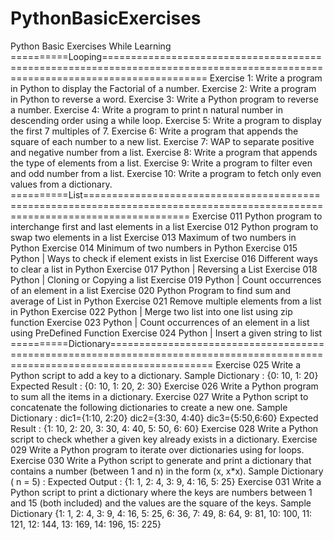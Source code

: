 # PythonBasicExercises
Python Basic Exercises While Learning 
==========Looping==============================================================================================================================
Exercise 1: Write a program in Python to display the Factorial of a number.
Exercise 2: Write a program in Python to reverse a word.
Exercise 3: Write a Python program to reverse a number.
Exercise 4: Write a program to print n natural number in descending order using a while loop.
Exercise 5: Write a program to display the first 7 multiples of 7.
Exercise 6: Write a program that appends the square of each number to a new list.
Exercise 7: WAP to separate positive and negative number from a list.
Exercise 8: Write a program that appends the type of elements from a list.
Exercise 9: Write a program to filter even and odd number from a list.
Exercise 10: Write a program to fetch only even values from a dictionary.
==========List==============================================================================================================================
Exercise 011 Python program to interchange first and last elements in a list
Exercise 012 Python program to swap two elements in a list
Exercise 013 Maximum of two numbers in Python
Exercise 014 Minimum of two numbers in Python
Exercise 015 Python | Ways to check if element exists in list
Exercise 016 Different ways to clear a list in Python
Exercise 017 Python | Reversing a List
Exercise 018 Python | Cloning or Copying a list
Exercise 019 Python | Count occurrences of an element in a list
Exercise 020 Python Program to find sum and average of List in Python
Exercise 021 Remove multiple elements from a list in Python
Exercise 022 Python | Merge two list into one list using zip function
Exercise 023 Python | Count occurrences of an element in a list using PreDefined Function
Exercise 024 Python | Insert a given string to list
==========Dictionary==============================================================================================================================
Exercise 025 Write a Python script to add a key to a dictionary.
            Sample Dictionary : {0: 10, 1: 20}
            Expected Result : {0: 10, 1: 20, 2: 30}
Exercise 026 Write a Python program to sum all the items in a dictionary.
Exercise 027 Write a Python script to concatenate the following dictionaries to create a new one.
            Sample Dictionary :
            dic1={1:10, 2:20}
            dic2={3:30, 4:40}
            dic3={5:50,6:60}
            Expected Result : {1: 10, 2: 20, 3: 30, 4: 40, 5: 50, 6: 60}
Exercise 028 Write a Python script to check whether a given key already exists in a dictionary.
Exercise 029 Write a Python program to iterate over dictionaries using for loops.
Exercise 030 Write a Python script to generate and print a dictionary that contains a number (between 1 and n) in the form (x, x*x).
            Sample Dictionary ( n = 5) :
            Expected Output : {1: 1, 2: 4, 3: 9, 4: 16, 5: 25}
Exercise 031 Write a Python script to print a dictionary where the keys are numbers between 1 and 15 (both included) and the values are the square of the keys.
            Sample Dictionary
            {1: 1, 2: 4, 3: 9, 4: 16, 5: 25, 6: 36, 7: 49, 8: 64, 9: 81, 10: 100, 11: 121, 12: 144, 13: 169, 14: 196, 15: 225}
